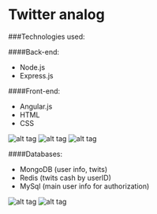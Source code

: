 # Twitter analog
###Technologies used:

####Back-end:
  - Node.js
  - Express.js
  
####Front-end:
  - Angular.js
  - HTML
  - CSS

![alt tag](https://cloud.githubusercontent.com/assets/11416159/21892693/b4a9b50e-d8e0-11e6-8525-f5ef33550227.png)
![alt tag](https://cloud.githubusercontent.com/assets/11416159/21892697/ba3b5d2e-d8e0-11e6-8d3a-96d8cd1384bc.png)
![alt tag](https://cloud.githubusercontent.com/assets/11416159/21892756/f3fc883a-d8e0-11e6-96fa-8cbe3ed381a6.png)
  
####Databases: 
  - MongoDB (user info, twits)
  - Redis (twits cash by userID) 
  - MySql (main user info for authorization)
  
![alt tag](https://cloud.githubusercontent.com/assets/11416159/21892685/aa33dad2-d8e0-11e6-9c44-8010a6617594.png)
![alt tag](https://cloud.githubusercontent.com/assets/11416159/21892690/b04c779e-d8e0-11e6-9f28-1494c6ed8a7a.png)
